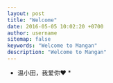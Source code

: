 ```yaml
---
layout: post
title: "Welcome"
date: 2016-05-05 10:02:20 +0700
author: username
sitemap: false
keywords: "Welcome to Mangan"
description: "Welcome to Mangan"
---
```


* 温小田，我爱你❤ *
